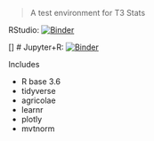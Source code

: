 
> A test environment for T3 Stats

RStudio: [![Binder](http://mybinder.org/badge_logo.svg)](http://mybinder.org/v2/gh/mcbroom/Test-Env/master?urlpath=rstudio)

[] # Jupyter+R: [![Binder](http://mybinder.org/badge_logo.svg)](http://mybinder.org/v2/gh/mcbroom/Test-Env/master?filepath=index.ipynb)

Includes

- R base 3.6
- tidyverse
- agricolae
- learnr
- plotly
- mvtnorm
